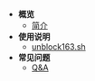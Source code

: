 - **概览**
   -  [简介](README.md)
- **使用说明**
   - [unblock163.sh](unblock163.md "unblock163.sh 脚本使用说明 - XIU2/SHELL")
- **常见问题**
   - [Q&A](question.md)
